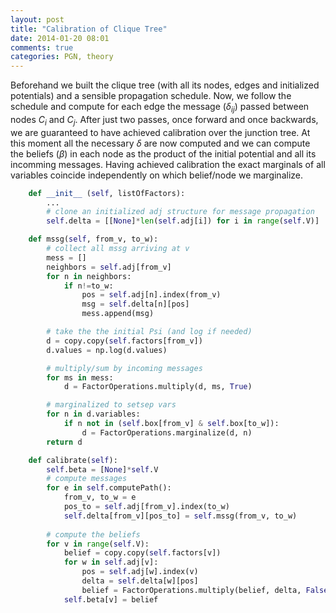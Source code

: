 ```yaml
---
layout: post
title: "Calibration of Clique Tree"
date: 2014-01-20 08:01
comments: true
categories: PGN, theory
---
```


Beforehand we built the clique tree (with all its nodes, edges and initialized potentials) and a sensible propagation schedule. Now, we follow the schedule and compute for each edge the message ($\delta_{ij}$) passed between nodes $C_i$ and $C_j$. After just two passes, once forward and once backwards, we are guaranteed to have achieved calibration over the junction tree. At this moment all the necessary $\delta$ are now computed and we can compute the beliefs ($\beta$) in each node as the product of the initial potential and all its incomming messages. Having achieved calibration the exact marginals of all variables coincide independently on which belief/node we marginalize.


```python Calibration
	def __init__ (self, listOfFactors):
		...
		# clone an initialized adj structure for message propagation
    	self.delta = [[None]*len(self.adj[i]) for i in range(self.V)]

    def mssg(self, from_v, to_w):
        # collect all mssg arriving at v
        mess = []
        neighbors = self.adj[from_v]
        for n in neighbors:
            if n!=to_w:
                pos = self.adj[n].index(from_v)
                msg = self.delta[n][pos]
                mess.append(msg)

        # take the the initial Psi (and log if needed)
        d = copy.copy(self.factors[from_v])
        d.values = np.log(d.values)

        # multiply/sum by incoming messages
        for ms in mess:
            d = FactorOperations.multiply(d, ms, True)

        # marginalized to setsep vars
        for n in d.variables:
            if n not in (self.box[from_v] & self.box[to_w]):
                d = FactorOperations.marginalize(d, n)
        return d

    def calibrate(self):
        self.beta = [None]*self.V
        # compute messages
        for e in self.computePath():
            from_v, to_w = e
            pos_to = self.adj[from_v].index(to_w)
            self.delta[from_v][pos_to] = self.mssg(from_v, to_w)
        
        # compute the beliefs
        for v in range(self.V):
            belief = copy.copy(self.factors[v])
            for w in self.adj[v]:
                pos = self.adj[w].index(v)
                delta = self.delta[w][pos]
                belief = FactorOperations.multiply(belief, delta, False)
            self.beta[v] = belief
```


